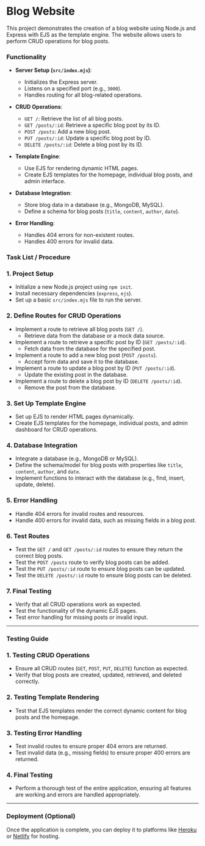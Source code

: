 # Blog Website

This project demonstrates the creation of a blog website using Node.js and Express with EJS as the template engine. The website allows users to perform CRUD operations for blog posts.

### Functionality

- **Server Setup (`src/index.mjs`)**:

  - Initializes the Express server.
  - Listens on a specified port (e.g., `3000`).
  - Handles routing for all blog-related operations.

- **CRUD Operations**:

  - `GET /`: Retrieve the list of all blog posts.
  - `GET /posts/:id`: Retrieve a specific blog post by its ID.
  - `POST /posts`: Add a new blog post.
  - `PUT /posts/:id`: Update a specific blog post by ID.
  - `DELETE /posts/:id`: Delete a blog post by its ID.

- **Template Engine**:

  - Use EJS for rendering dynamic HTML pages.
  - Create EJS templates for the homepage, individual blog posts, and admin interface.

- **Database Integration**:

  - Store blog data in a database (e.g., MongoDB, MySQL).
  - Define a schema for blog posts (`title`, `content`, `author`, `date`).

- **Error Handling**:
  - Handles 404 errors for non-existent routes.
  - Handles 400 errors for invalid data.

### Task List / Procedure

### 1. **Project Setup**

- Initialize a new Node.js project using `npm init`.
- Install necessary dependencies (`express`, `ejs`).
- Set up a basic `src/index.mjs` file to run the server.

### 2. **Define Routes for CRUD Operations**

- Implement a route to retrieve all blog posts (`GET /`).
  - Retrieve data from the database or a mock data source.
- Implement a route to retrieve a specific post by ID (`GET /posts/:id`).
  - Fetch data from the database for the specified post.
- Implement a route to add a new blog post (`POST /posts`).
  - Accept form data and save it to the database.
- Implement a route to update a blog post by ID (`PUT /posts/:id`).
  - Update the existing post in the database.
- Implement a route to delete a blog post by ID (`DELETE /posts/:id`).
  - Remove the post from the database.

### 3. **Set Up Template Engine**

- Set up EJS to render HTML pages dynamically.
- Create EJS templates for the homepage, individual posts, and admin dashboard for CRUD operations.

### 4. **Database Integration**

- Integrate a database (e.g., MongoDB or MySQL).
- Define the schema/model for blog posts with properties like `title`, `content`, `author`, and `date`.
- Implement functions to interact with the database (e.g., find, insert, update, delete).

### 5. **Error Handling**

- Handle 404 errors for invalid routes and resources.
- Handle 400 errors for invalid data, such as missing fields in a blog post.

### 6. **Test Routes**

- Test the `GET /` and `GET /posts/:id` routes to ensure they return the correct blog posts.
- Test the `POST /posts` route to verify blog posts can be added.
- Test the `PUT /posts/:id` route to ensure blog posts can be updated.
- Test the `DELETE /posts/:id` route to ensure blog posts can be deleted.

### 7. **Final Testing**

- Verify that all CRUD operations work as expected.
- Test the functionality of the dynamic EJS pages.
- Test error handling for missing posts or invalid input.

---

### Testing Guide

### 1. **Testing CRUD Operations**

- Ensure all CRUD routes (`GET`, `POST`, `PUT`, `DELETE`) function as expected.
- Verify that blog posts are created, updated, retrieved, and deleted correctly.

### 2. **Testing Template Rendering**

- Test that EJS templates render the correct dynamic content for blog posts and the homepage.

### 3. **Testing Error Handling**

- Test invalid routes to ensure proper 404 errors are returned.
- Test invalid data (e.g., missing fields) to ensure proper 400 errors are returned.

### 4. **Final Testing**

- Perform a thorough test of the entire application, ensuring all features are working and errors are handled appropriately.

---

### Deployment (Optional)

Once the application is complete, you can deploy it to platforms like [Heroku](https://heroku.com) or [Netlify](https://netlify.com) for hosting.

